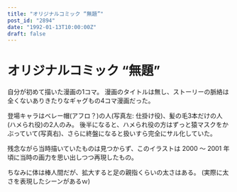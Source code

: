 ```yaml
---
title: "オリジナルコミック “無題”"
post_id: "2894"
date: "1992-01-13T10:00:00Z"
draft: false
---
```


# オリジナルコミック “無題”

自分が初めて描いた漫画の1コマ。
漫画のタイトルは無し、ストーリーの脈絡は全くないありきたりなギャグもの4コマ漫画だった。

登場キャラはベレー帽(アフロ？)の人(写真左: 仕掛け役)、髪の毛3本だけの人(ハメられ役)の2人のみ。
後半になると、ハメられ役の方はずっと猿マスクをかぶっていて(写真右)、さらに終盤になると扱いすら完全にサル化していた。

残念ながら当時描いていたものは見つからず、このイラストは 2000 ～ 2001 年頃に当時の画力を思い出しつつ再現したもの。

ちなみに体は棒人間だが、拡大すると足の親指くらいの太さはある。
(実際に太さを表現したシーンがあるｗ)
